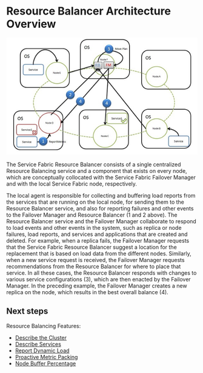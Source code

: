 <properties
   pageTitle="Resource Balancer Architecture"
   description="An architectural overview of Service Fabric's Resource Balancer"
   services="service-fabric"
   documentationCenter=".net"
   authors="abhic"
   manager="timlt"
   editor=""/>

<tags
   ms.service="Service-Fabric"
   ms.date="09/03/2015"
   wacn.date=""/>

# Resource Balancer Architecture Overview

![Resource Balancer Architecture][Image1]

The Service Fabric Resource Balancer consists of a single centralized Resource Balancing service and a component that exists on every node, which are conceptually collocated with the Service Fabric Failover Manager and with the local Service Fabric node, respectively.

The local agent is responsible for collecting and buffering load reports from the services that are running on the local node, for sending them to the Resource Balancer service, and also for reporting failures and other events to the Failover Manager and Resource Balancer (1 and 2 above). The Resource Balancer service and the Failover Manager collaborate to respond to load events and other events in the system, such as replica or node failures, load reports, and services and applications that are created and deleted. For example, when a replica fails, the Failover Manager requests that the Service Fabric Resource Balancer suggest a location for the replacement that is based on load data from the different nodes. Similarly, when a new service request is received, the Failover Manager requests recommendations from the Resource Balancer for where to place that service. In all these cases, the Resource Balancer responds with changes to various service configurations (3), which are then enacted by the Failover Manager. In the preceding example, the Failover Manager creates a new replica on the node, which results in the best overall balance (4).

<!--Every topic should have next steps and links to the next logical set of content to keep the customer engaged-->
## Next steps

Resource Balancing Features:

- [Describe the Cluster](/documentation/articles/service-fabric-resource-balancer-cluster-description)
- [Describe Services](/documentation/articles/service-fabric-resource-balancer-service-description)
- [Report Dynamic Load](/documentation/articles/service-fabric-resource-balancer-dynamic-load-reporting)
- [Proactive Metric Packing](/documentation/articles/service-fabric-resource-balancer-proactive-metric-packing)
- [Node Buffer Percentage](/documentation/articles/service-fabric-resource-balancer-node-buffer-percentage)

[Image1]: media/service-fabric-resource-balancer-architecture/Service-Fabric-Resource-Balancer-Architecture.png
 